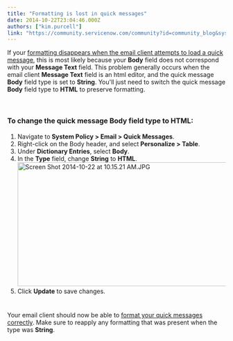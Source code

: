 ```yaml
---
title: "Formatting is lost in quick messages"
date: 2014-10-22T23:04:46.000Z
authors: ["kim.purcell"]
link: "https://community.servicenow.com/community?id=community_blog&sys_id=a83eea6ddbd0dbc01dcaf3231f9619de"
---
```

<p>If your <a title="k-external-small" class="jive-link-external-small" href="https://hi.service-now.com/kb_view.do?sysparm_article=KB0542265" rel="nofollow" target="_blank">formatting disappears when the email client attempts to load a quick message</a>, this is most likely because your <strong>Body</strong> field does not correspond with your <strong>Message Text</strong> field. This problem generally occurs when the email client <strong>Message Text</strong> field is an html editor, and the quick message <strong>Body</strong> field type is set to <strong>String</strong>. You'll just need to switch the quick message <strong>Body</strong> field type to <strong>HTML</strong> to preserve formatting.</p><p style="min-height: 8pt; height: 8pt; padding: 0px;">  </p><h2><span style="font-size: 12pt;">To change the quick message <strong>Body</strong> field type to <strong>HTML</strong>:<br/></span></h2><ol style="list-style-type: decimal;"><li>Navigate to<strong> System Policy &gt; Email &gt; Quick Messages</strong>.</li><li>Right-click on the Body header, and select<strong> Personalize &gt; Table</strong>.</li><li>Under <strong>Dictionary Entries</strong>, select <strong>Body</strong>.</li><li>In the <strong>Type</strong> field, change <strong>String</strong> to <strong>HTML</strong>. <br/><a _jive_internal="true" href="/servlet/JiveServlet/showImage/38-3569-14909/Screen Shot 2014-10-22 at 10.15.21 AM.JPG"><img  alt="Screen Shot 2014-10-22 at 10.15.21 AM.JPG" class="image-1 jive-image" height="437" src="330bc846db9cdb048c8ef4621f961941.iix" style="height: 286px; width: 620px;" width="946"/></a></li><li>Click <strong>Update</strong> to save changes.</li></ol><p style="min-height: 8pt; height: 8pt; padding: 0px;">  </p><p>Your email client should now be able to <a title="k-external-small" class="jive-link-external-small" href="http://wiki.servicenow.com/index.php?title=Enabling_the_Email_Client#Quick_Messages" rel="nofollow" target="_blank">format your quick messages correctly</a>. Make sure to reapply any formatting that was present when the type was <strong>String</strong>.</p>